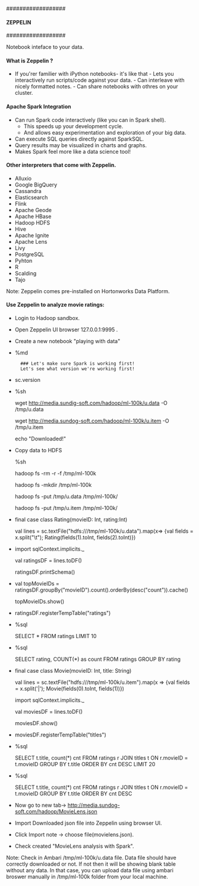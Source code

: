##################
#### ZEPPELIN ####
##################

Notebook inteface to your data.

#### What is Zeppelin ?

- If you'rer familier with iPython notebooks- it's like that
      - Lets you interactively run scripts/code against your data.
      - Can interleave with nicely formatted notes.
      - Can share notebooks with othres on your cluster.
      
#### Apache Spark Integration
- Can run Spark code interactively (like you can in Spark shell).
    - This speeds up your development cycle.
    - And allows easy experimentation and exploration of your big data.
- Can execute SQL queries directly against SparkSQL.
- Query results may be visualized in charts and graphs.
- Makes Spark feel more like a data science tool!

#### Other interpreters that come with Zeppelin.
- Alluxio
- Google BigQuery
- Cassandra
- Elasticsearch
- Flink
- Apache Geode
- Apache HBase
- Hadoop HDFS
- Hive
- Apache Ignite
- Apache Lens
- Livy
- PostgreSQL
- Pyhton
- R
- Scalding
- Tajo

Note: Zeppelin comes pre-installed on Hortonworks Data Platform.

#### Use Zeppelin to analyze movie ratings:
- Login to Hadoop sandbox.

- Open Zeppelin UI browser 127.0.0.1:9995 .

- Create a new notebook "playing with data"

- %md

        ### Let's make sure Spark is working first!
        Let's see what version we're working first!
- sc.version

- %sh

  wget http://media.sundig-soft.com/hadoop/ml-100k/u.data -O /tmp/u.data
  
  wget http://media.sundog-soft.com/hadoop/ml-100k/u.item -O /tmp/u.item
  
  echo "Downloaded!"
  
- Copy data to HDFS

  %sh
  
  hadoop fs -rm -r -f /tmp/ml-100k
  
  hadoop fs -mkdir /tmp/ml-100k
  
  hadoop fs -put /tmp/u.data /tmp/ml-100k/
  
  hadoop fs -put /tmp/u.item /tmp/ml-100k/
  
- final case class Rating(movieID: Int, rating:Int)
  
  val lines = sc.textFile("hdfs:///tmp/ml-100k/u.data").map(x=> {val fields = x.split("\t"); Rating(fields(1).toInt, fields(2).toInt)})
  
- import sqlContext.implicits._
  
  val ratingsDF = lines.toDF()
  
  ratingsDF.printSchema()
  
- val topMovieIDs = ratingsDF.groupBy("movieID").count().orderBy(desc("count")).cache()
  
  topMovieIDs.show()
  
- ratingsDF.registerTempTable("ratings")

- %sql

  SELECT * FROM ratings LIMIT 10
  
- %sql

  SELECT rating, COUNT(*) as count FROM ratings GROUP BY rating
  
- final case class Movie(movieID: Int, title: String)

  val lines = sc.textFile("hdfs:///tmp/ml-100k/u.item").map(x => {val fields = x.split('|'); Movie(fields(0).toInt, fields(1))})
  
  import sqlContext.implicits._
  
  val moviesDF = lines.toDF()
  
  moviesDF.show()
  
- moviesDF.registerTempTable("titles")

- %sql

  SELECT t.title, count(*) cnt FROM ratings r JOIN titles t ON r.movieID = t.movieID GROUP BY t.title ORDER BY cnt DESC LIMIT 20
  
- %sql

  SELECT t.title, count(*) cnt FROM ratings r JOIN titles t ON r.movieID = t.movieID GROUP BY t.title ORDER BY cnt DESC
  
- Now go to new tab-> http://media.sundog-soft.com/hadoop/MovieLens.json

- Import Downloaded json file into Zeppelin using browser UI.

- Click Import note -> choose file(movielens.json).

- Check created "MovieLens analysis with Spark".
  
Note: Check in Ambari /tmp/ml-100k/u.data file. Data file should have correctly downloaded or not. If not then it will be showing blank table without any data. In that case, you can upload data file using ambari broswer manually in /tmp/ml-100k folder from your local machine.  

